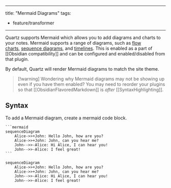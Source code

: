 ______________________________________________________________________

title: "Mermaid Diagrams"
tags:

- feature/transformer

______________________________________________________________________

Quartz supports Mermaid which allows you to add diagrams and charts to your notes. Mermaid supports a range of diagrams, such as [flow charts](https://mermaid.js.org/syntax/flowchart.html), [sequence diagrams](https://mermaid.js.org/syntax/sequenceDiagram.html), and [timelines](https://mermaid.js.org/syntax/timeline.html). This is enabled as a part of \[\[Obsidian compatibility\]\] and can be configured and enabled/disabled from that plugin.

By default, Quartz will render Mermaid diagrams to match the site theme.

> \[!warning\]
> Wondering why Mermaid diagrams may not be showing up even if you have them enabled? You may need to reorder your plugins so that \[\[ObsidianFlavoredMarkdown\]\] is _after_ \[\[SyntaxHighlighting\]\].

## Syntax

To add a Mermaid diagram, create a mermaid code block.

````
```mermaid
sequenceDiagram
    Alice->>+John: Hello John, how are you?
    Alice->>+John: John, can you hear me?
    John-->>-Alice: Hi Alice, I can hear you!
    John-->>-Alice: I feel great!
```
````

```mermaid
sequenceDiagram
    Alice->>+John: Hello John, how are you?
    Alice->>+John: John, can you hear me?
    John-->>-Alice: Hi Alice, I can hear you!
    John-->>-Alice: I feel great!
```

